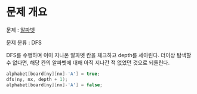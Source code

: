 # 문제 개요

문제 : [알파벳](https://www.acmicpc.net/problem/1987)

문제 분류 : DFS

DFS를 수행하며 이미 지나온 알파벳 칸을 체크하고 depth를 세아린다. 더이상 탐색할 수 없다면, 해당 칸의 알파벳에 대해 아직 지나간 적 없었던 것으로 되돌린다.

```cpp
alphabet[board[ny][nx]-'A'] = true;
dfs(ny, nx, depth + 1);
alphabet[board[ny][nx]-'A'] = false;
```

